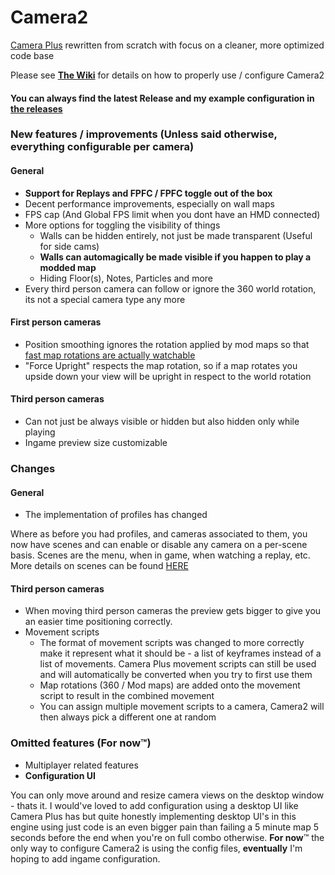 # Camera2

[Camera Plus](https://github.com/Snow1226/CameraPlus) rewritten from scratch with focus on a cleaner, more optimized code base

Please see [**The Wiki**](https://github.com/kinsi55/CS_BeatSaber_Camera2/wiki) for details on how to properly use / configure Camera2

#### You can always find the latest Release and my example configuration in [the releases](https://github.com/kinsi55/CS_BeatSaber_Camera2/releases)

### New features / improvements (Unless said otherwise, everything configurable per camera)

#### General
- **Support for Replays and FPFC / FPFC toggle out of the box**
- Decent performance improvements, especially on wall maps
- FPS cap (And Global FPS limit when you dont have an HMD connected)
- More options for toggling the visibility of things
	- Walls can be hidden entirely, not just be made transparent (Useful for side cams)
	- **Walls can automagically be made visible if you happen to play a modded map**
	- Hiding Floor(s), Notes, Particles and more
- Every third person camera can follow or ignore the 360 world rotation, its not a special camera type any more

#### First person cameras
- Position smoothing ignores the rotation applied by mod maps so that [fast map rotations are actually watchable](https://www.youtube.com/watch?v=Nt7ZL50dYpI)
- "Force Upright" respects the map rotation, so if a map rotates you upside down your view will be upright in respect to the world rotation

#### Third person cameras
- Can not just be always visible or hidden but also hidden only while playing
- Ingame preview size customizable

### Changes

#### General
- The implementation of profiles has changed

Where as before you had profiles, and cameras associated to them, you now have scenes and can enable or disable any camera on a per-scene basis. Scenes are the menu, when in game, when watching a replay, etc. More details on scenes can be found [HERE](https://github.com/kinsi55/CS_BeatSaber_Camera2/wiki/Scenes)

#### Third person cameras
- When moving third person cameras the preview gets bigger to give you an easier time positioning correctly.
- Movement scripts
	- The format of movement scripts was changed to more correctly make it represent what it should be - a list of keyframes instead of a list of movements. Camera Plus movement scripts can still be used and will automatically be converted when you try to first use them
	- Map rotations (360 / Mod maps) are added onto the movement script to result in the combined movement
	- You can assign multiple movement scripts to a camera, Camera2 will then always pick a different one at random

### Omitted features (For now™)
- Multiplayer related features
- **Configuration UI**

You can only move around and resize camera views on the desktop window - thats it. I would've loved to add configuration using a desktop UI like Camera Plus has but quite honestly implementing desktop UI's in this engine using just code is an even bigger pain than failing a 5 minute map 5 seconds before the end when you're on full combo otherwise. **For now**™ the only way to configure Camera2 is using the config files, **eventually** I'm hoping to add ingame configuration.
